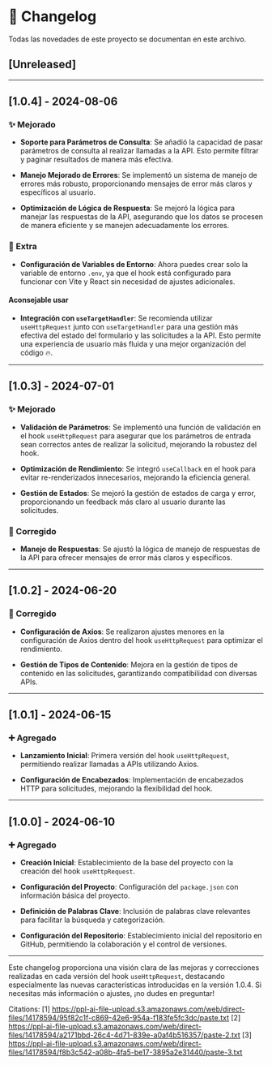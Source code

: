 # 📝 Changelog

Todas las novedades de este proyecto se documentan en este archivo.

## [Unreleased]

---

## [1.0.4] - 2024-08-06
### ✨ Mejorado
- **Soporte para Parámetros de Consulta**: Se añadió la capacidad de pasar parámetros de consulta al realizar llamadas a la API. Esto permite filtrar y paginar resultados de manera más efectiva.
  
- **Manejo Mejorado de Errores**: Se implementó un sistema de manejo de errores más robusto, proporcionando mensajes de error más claros y específicos al usuario.

- **Optimización de Lógica de Respuesta**: Se mejoró la lógica para manejar las respuestas de la API, asegurando que los datos se procesen de manera eficiente y se manejen adecuadamente los errores.

### 🚨 Extra
- **Configuración de Variables de Entorno**: Ahora puedes crear solo la variable de entorno `.env`, ya que el hook está configurado para funcionar con Vite y React sin necesidad de ajustes adicionales.

#### Aconsejable usar
- **Integración con `useTargetHandler`**: Se recomienda utilizar `useHttpRequest` junto con `useTargetHandler` para una gestión más efectiva del estado del formulario y las solicitudes a la API. Esto permite una experiencia de usuario más fluida y una mejor organización del código 🔥.

---

## [1.0.3] - 2024-07-01
### ✨ Mejorado
- **Validación de Parámetros**: Se implementó una función de validación en el hook `useHttpRequest` para asegurar que los parámetros de entrada sean correctos antes de realizar la solicitud, mejorando la robustez del hook.

- **Optimización de Rendimiento**: Se integró `useCallback` en el hook para evitar re-renderizados innecesarios, mejorando la eficiencia general.

- **Gestión de Estados**: Se mejoró la gestión de estados de carga y error, proporcionando un feedback más claro al usuario durante las solicitudes.

### 🐛 Corregido
- **Manejo de Respuestas**: Se ajustó la lógica de manejo de respuestas de la API para ofrecer mensajes de error más claros y específicos.

---

## [1.0.2] - 2024-06-20
### 🐛 Corregido
- **Configuración de Axios**: Se realizaron ajustes menores en la configuración de Axios dentro del hook `useHttpRequest` para optimizar el rendimiento.

- **Gestión de Tipos de Contenido**: Mejora en la gestión de tipos de contenido en las solicitudes, garantizando compatibilidad con diversas APIs.

---

## [1.0.1] - 2024-06-15
### ➕ Agregado
- **Lanzamiento Inicial**: Primera versión del hook `useHttpRequest`, permitiendo realizar llamadas a APIs utilizando Axios.

- **Configuración de Encabezados**: Implementación de encabezados HTTP para solicitudes, mejorando la flexibilidad del hook.

---

## [1.0.0] - 2024-06-10
### ➕ Agregado
- **Creación Inicial**: Establecimiento de la base del proyecto con la creación del hook `useHttpRequest`.

- **Configuración del Proyecto**: Configuración del `package.json` con información básica del proyecto.

- **Definición de Palabras Clave**: Inclusión de palabras clave relevantes para facilitar la búsqueda y categorización.

- **Configuración del Repositorio**: Establecimiento inicial del repositorio en GitHub, permitiendo la colaboración y el control de versiones.

---

Este changelog proporciona una visión clara de las mejoras y correcciones realizadas en cada versión del hook `useHttpRequest`, destacando especialmente las nuevas características introducidas en la versión 1.0.4. Si necesitas más información o ajustes, ¡no dudes en preguntar!

Citations:
[1] https://ppl-ai-file-upload.s3.amazonaws.com/web/direct-files/14178594/95f82c1f-c869-42e6-954a-f183fe5fc3dc/paste.txt
[2] https://ppl-ai-file-upload.s3.amazonaws.com/web/direct-files/14178594/a2171bbd-26c4-4d71-839e-a0af4b516357/paste-2.txt
[3] https://ppl-ai-file-upload.s3.amazonaws.com/web/direct-files/14178594/f8b3c542-a08b-4fa5-be17-3895a2e31440/paste-3.txt
